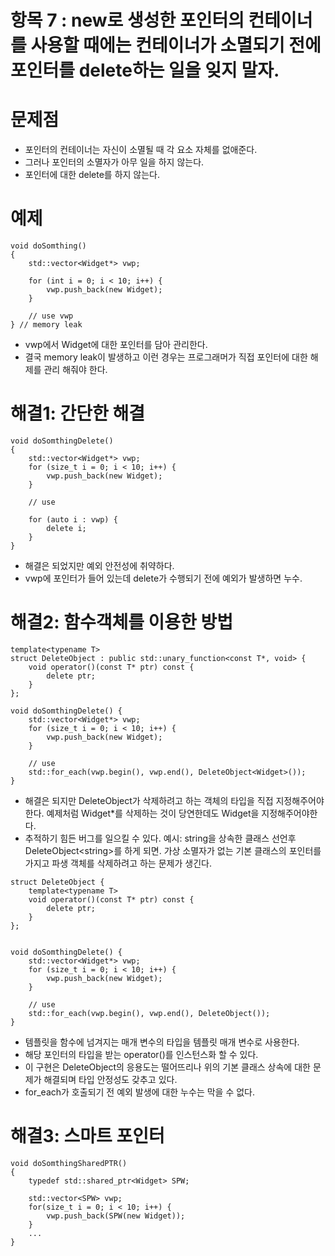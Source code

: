 # 항목 7 : new로 생성한 포인터의 컨테이너를 사용할 때에는 컨테이너가 소멸되기 전에 포인터를 delete하는 일을 잊지 말자.

# 문제점

* 포인터의 컨테이너는 자신이 소멸될 때 각 요소 자체를 없애준다.
* 그러나 포인터의 소멸자가 아무 일을 하지 않는다.
* 포인터에 대한 delete를 하지 않는다.

# 예제

```
void doSomthing()
{
    std::vector<Widget*> vwp;

    for (int i = 0; i < 10; i++) {
        vwp.push_back(new Widget);
    }

    // use vwp
} // memory leak
```

* vwp에서 Widget에 대한 포인터를 담아 관리한다.
* 결국 memory leak이 발생하고 이런 경우는 프로그래머가 직접 포인터에 대한 해제를 관리 해줘야 한다.

# 해결1: 간단한 해결

```
void doSomthingDelete()
{
    std::vector<Widget*> vwp;
    for (size_t i = 0; i < 10; i++) {
        vwp.push_back(new Widget);
    }
    
    // use
    
    for (auto i : vwp) {
        delete i;
    }
}
```

* 해결은 되었지만 예외 안전성에 취약하다.
* vwp에 포인터가 들어 있는데 delete가 수행되기 전에 예외가 발생하면 누수.

# 해결2: 함수객체를 이용한 방법

```
template<typename T>
struct DeleteObject : public std::unary_function<const T*, void> {
    void operator()(const T* ptr) const {
        delete ptr;
    }
};

void doSomthingDelete() {
    std::vector<Widget*> vwp;
    for (size_t i = 0; i < 10; i++) {
        vwp.push_back(new Widget);
    }

    // use
    std::for_each(vwp.begin(), vwp.end(), DeleteObject<Widget>());
}
```

* 해결은 되지만 DeleteObject가 삭제하려고 하는 객체의 타입을 직접 지정해주어야 한다. 예제처럼 Widget*를 삭제하는 것이 당연한데도 Widget을 지정해주어야한다.
* 추적하기 힘든 버그를 일으킬 수 있다. 예시: string을 상속한 클래스 선언후 DeleteObject\<string>를 하게 되면. 가상 소멸자가 없는 기본 클래스의 포인터를 가지고 파생 객체를 삭제하려고 하는 문제가 생긴다.

```
struct DeleteObject {
    template<typename T>
    void operator()(const T* ptr) const {
        delete ptr;
    }
};


void doSomthingDelete() {
    std::vector<Widget*> vwp;
    for (size_t i = 0; i < 10; i++) {
        vwp.push_back(new Widget);
    }

    // use
    std::for_each(vwp.begin(), vwp.end(), DeleteObject());
}
```

* 템플릿을 함수에 넘겨지는 매개 변수의 타입을 템플릿 매개 변수로 사용한다.
* 해당 포인터의 타입을 받는 operator()를 인스턴스화 할 수 있다.
* 이 구현은 DeleteObject의 응용도는 떨어뜨리나 위의 기본 클래스 상속에 대한 문제가 해결되며 타입 안정성도 갖추고 있다.
* for_each가 호출되기 전 예외 발생에 대한 누수는 막을 수 없다.



# 해결3: 스마트 포인터

```
void doSomthingSharedPTR()
{
    typedef std::shared_ptr<Widget> SPW;
 
    std::vector<SPW> vwp;
    for(size_t i = 0; i < 10; i++) {
        vwp.push_back(SPW(new Widget));
    }
    ...
}
```